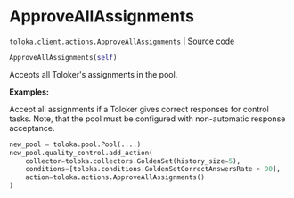 # ApproveAllAssignments
`toloka.client.actions.ApproveAllAssignments` | [Source code](https://github.com/Toloka/toloka-kit/blob/v1.1.3/src/client/actions.py#L205)

```python
ApproveAllAssignments(self)
```

Accepts all Toloker's assignments in the pool.


**Examples:**

Accept all assignments if a Toloker gives correct responses for control tasks. Note, that the pool must be configured with non-automatic response acceptance.

```python
new_pool = toloka.pool.Pool(....)
new_pool.quality_control.add_action(
    collector=toloka.collectors.GoldenSet(history_size=5),
    conditions=[toloka.conditions.GoldenSetCorrectAnswersRate > 90],
    action=toloka.actions.ApproveAllAssignments()
)
```
